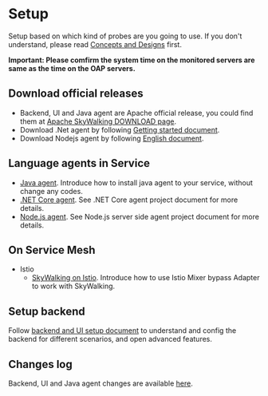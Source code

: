 # Setup
Setup based on which kind of probes are you going to use. If you don't understand, please read [Concepts and Designs](../concepts-and-designs/README.md) first.


**Important: Please comfirm the system time on the monitored servers are same as the time on the OAP servers.**


## Download official releases
- Backend, UI and Java agent are Apache official release, you could find them at [Apache SkyWalking DOWNLOAD page](http://skywalking.apache.org/downloads/).
- Download .Net agent by following [Getting started document](https://github.com/OpenSkywalking/skywalking-netcore#getting-started).
- Download Nodejs agent by following [English document](https://github.com/OpenSkywalking/skywalking-nodejs/blob/master/docs/README.md#documents). 

## Language agents in Service 

- [Java agent](service-agent/java-agent/README.md). Introduce how to install java agent to your service, without change any codes.
- [.NET Core agent](https://github.com/OpenSkywalking/skywalking-netcore). See .NET Core agent project document for more details.
- [Node.js agent](https://github.com/OpenSkywalking/skywalking-nodejs). See Node.js server side agent project document for more details.

## On Service Mesh
  - Istio
    - [SkyWalking on Istio](istio/README.md). Introduce how to use Istio Mixer bypass Adapter to work with SkyWalking.
    

## Setup backend
Follow [backend and UI setup document](backend/backend-ui-setup.md) to understand and config the backend for different
scenarios, and open advanced features.

## Changes log
Backend, UI and Java agent changes are available [here](../../../CHANGES.md).
